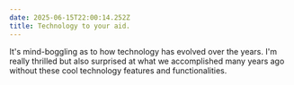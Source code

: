 ```yaml
---
date: 2025-06-15T22:00:14.252Z
title: Technology to your aid.
---
```


It's mind-boggling as to how technology has evolved over the years. I'm really thrilled but also surprised at what we accomplished many years ago without these cool technology features and functionalities.
